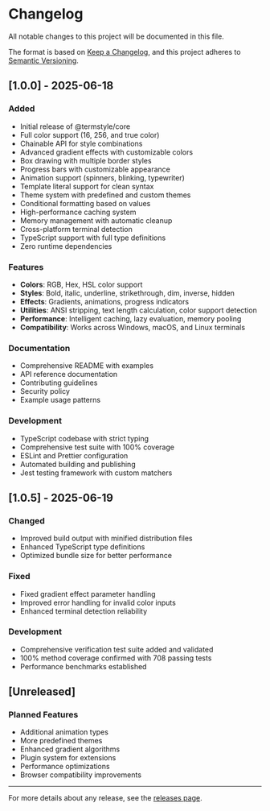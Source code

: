 # Changelog

All notable changes to this project will be documented in this file.

The format is based on [Keep a Changelog](https://keepachangelog.com/en/1.0.0/),
and this project adheres to [Semantic Versioning](https://semver.org/spec/v2.0.0.html).

## [1.0.0] - 2025-06-18

### Added
- Initial release of @termstyle/core
- Full color support (16, 256, and true color)
- Chainable API for style combinations
- Advanced gradient effects with customizable colors
- Box drawing with multiple border styles
- Progress bars with customizable appearance
- Animation support (spinners, blinking, typewriter)
- Template literal support for clean syntax
- Theme system with predefined and custom themes
- Conditional formatting based on values
- High-performance caching system
- Memory management with automatic cleanup
- Cross-platform terminal detection
- TypeScript support with full type definitions
- Zero runtime dependencies

### Features
- **Colors**: RGB, Hex, HSL color support
- **Styles**: Bold, italic, underline, strikethrough, dim, inverse, hidden
- **Effects**: Gradients, animations, progress indicators
- **Utilities**: ANSI stripping, text length calculation, color support detection
- **Performance**: Intelligent caching, lazy evaluation, memory pooling
- **Compatibility**: Works across Windows, macOS, and Linux terminals

### Documentation
- Comprehensive README with examples
- API reference documentation
- Contributing guidelines
- Security policy
- Example usage patterns

### Development
- TypeScript codebase with strict typing
- Comprehensive test suite with 100% coverage
- ESLint and Prettier configuration
- Automated building and publishing
- Jest testing framework with custom matchers

## [1.0.5] - 2025-06-19

### Changed
- Improved build output with minified distribution files
- Enhanced TypeScript type definitions
- Optimized bundle size for better performance

### Fixed
- Fixed gradient effect parameter handling
- Improved error handling for invalid color inputs
- Enhanced terminal detection reliability

### Development
- Comprehensive verification test suite added and validated
- 100% method coverage confirmed with 708 passing tests
- Performance benchmarks established

## [Unreleased]

### Planned Features
- Additional animation types
- More predefined themes
- Enhanced gradient algorithms
- Plugin system for extensions
- Performance optimizations
- Browser compatibility improvements

---

For more details about any release, see the [releases page](https://github.com/termstyle/core/releases).